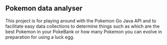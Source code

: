 Pokemon data analyser
---

This project is for playing around with the Pokemon Go Java API and to facilitate easy data collections to determine things such as which are the best Pokemon in your PokeBank or how many Pokemon you can evolve in preparation for using a luck egg.
